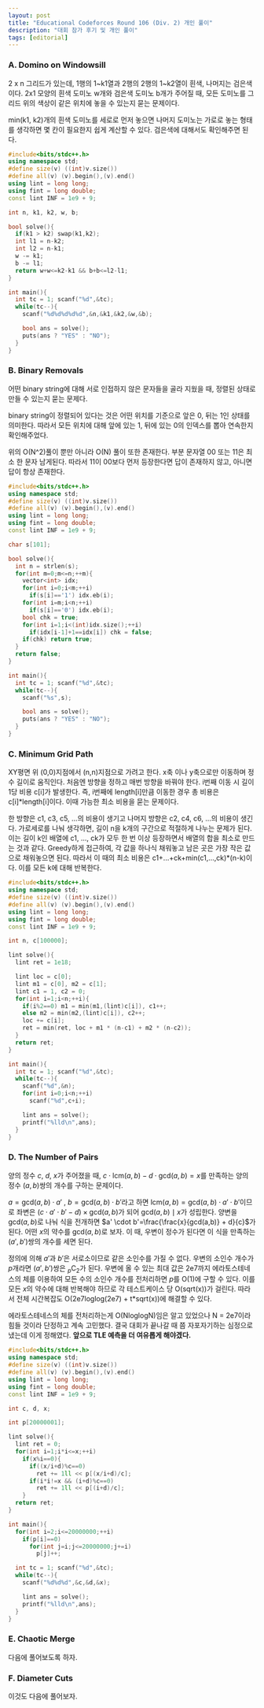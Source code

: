 ```yaml
---
layout: post
title: "Educational Codeforces Round 106 (Div. 2) 개인 풀이"
description: "대회 참가 후기 및 개인 풀이"
tags: [editorial]
---
```


### A. Domino on Windowsill

2 x n 그리드가 있는데, 1행의 1~k1열과 2행의 2행의 1~k2열이 흰색, 나머지는 검은색이다. 2x1 모양의 흰색 도미노 w개와 검은색 도미노 b개가 주어질 때, 모든 도미노를 그리드 위의 색상이 같은 위치에 놓을 수 있는지 묻는 문제이다.

min(k1, k2)개의 흰색 도미노를 세로로 먼저 놓으면 나머지 도미노는 가로로 놓는 형태를 생각하면 몇 칸이 필요한지 쉽게 계산할 수 있다. 검은색에 대해서도 확인해주면 된다.

```cpp
#include<bits/stdc++.h>
using namespace std;
#define size(v) ((int)v.size())
#define all(v) (v).begin(),(v).end()
using lint = long long;
using fint = long double;
const lint INF = 1e9 + 9;

int n, k1, k2, w, b;

bool solve(){
  if(k1 > k2) swap(k1,k2);
  int l1 = n-k2;
  int l2 = n-k1;
  w -= k1;
  b -= l1;
  return w+w<=k2-k1 && b+b<=l2-l1;
}

int main(){
  int tc = 1; scanf("%d",&tc);
  while(tc--){
    scanf("%d%d%d%d%d",&n,&k1,&k2,&w,&b);

    bool ans = solve();
    puts(ans ? "YES" : "NO");
  }
}
```

### B. Binary Removals

어떤 binary string에 대해 서로 인접하지 않은 문자들을 골라 지웠을 때, 정렬된 상태로 만들 수 있는지 묻는 문제다.

binary string이 정렬되어 있다는 것은 어떤 위치를 기준으로 앞은 0, 뒤는 1인 상태를 의미한다. 따라서 모든 위치에 대해 앞에 있는 1, 뒤에 있는 0의 인덱스를 뽑아 연속한지 확인해주었다.

위의 O(N^2)풀이 뿐만 아니라 O(N) 풀이 또한 존재한다. 부분 문자열 00 또는 11은 최소 한 문자 남게된다. 따라서 11이 00보다 먼저 등장한다면 답이 존재하지 않고, 아니면 답이 항상 존재한다.

```cpp
#include<bits/stdc++.h>
using namespace std;
#define size(v) ((int)v.size())
#define all(v) (v).begin(),(v).end()
using lint = long long;
using fint = long double;
const lint INF = 1e9 + 9;

char s[101];

bool solve(){
  int n = strlen(s);
  for(int m=0;m<=n;++m){
    vector<int> idx;
    for(int i=0;i<m;++i)
      if(s[i]=='1') idx.eb(i);
    for(int i=m;i<n;++i)
      if(s[i]=='0') idx.eb(i);
    bool chk = true;
    for(int i=1;i<(int)idx.size();++i)
      if(idx[i-1]+1==idx[i]) chk = false;
    if(chk) return true;
  } 
  return false;
}

int main(){
  int tc = 1; scanf("%d",&tc);
  while(tc--){
    scanf("%s",s);

    bool ans = solve();
    puts(ans ? "YES" : "NO");
  }
}
```

### C. Minimum Grid Path

XY평면 위 (0,0)지점에서 (n,n)지점으로 가려고 한다. x축 이나 y축으로만 이동하며 정수 길이로 움직인다. 처음엔 방향을 정하고 매번 방향을 바꿔야 한다. i번째 이동 시 길이 1당 비용 c[i]가 발생한다. 즉, i번째에 length[i]만큼 이동한 경우 총 비용은 c[i]*length[i]이다. 이때 가능한 최소 비용을 묻는 문제이다.

한 방향은 c1, c3, c5, ...의 비용이 생기고 나머지 방향은 c2, c4, c6, ...의 비용이 생긴다. 가로세로를 나눠 생각하면, 길이 n을 k개의 구간으로 적절하게 나누는 문제가 된다. 이는 길이 k인 배열에 c1, ..., ck가 모두 한 번 이상 등장하면서 배열의 합을 최소로 만드는 것과 같다. Greedy하게 접근하여, 각 값을 하나식 채워놓고 남은 곳은 가장 작은 값으로 채워놓으면 된다. 따라서 이 때의 최소 비용은 c1+...+ck+min(c1,...,ck)*(n-k)이다. 이를 모든 k에 대해 반복한다.

```cpp
#include<bits/stdc++.h>
using namespace std;
#define size(v) ((int)v.size())
#define all(v) (v).begin(),(v).end()
using lint = long long;
using fint = long double;
const lint INF = 1e9 + 9;

int n, c[100000];

lint solve(){
  lint ret = 1e18;

  lint loc = c[0];
  lint m1 = c[0], m2 = c[1];
  lint c1 = 1, c2 = 0;
  for(int i=1;i<n;++i){
    if(i%2==0) m1 = min(m1,(lint)c[i]), c1++;
    else m2 = min(m2,(lint)c[i]), c2++;
    loc += c[i];
    ret = min(ret, loc + m1 * (n-c1) + m2 * (n-c2));
  } 
  return ret;
} 

int main(){
  int tc = 1; scanf("%d",&tc);
  while(tc--){
    scanf("%d",&n);
    for(int i=0;i<n;++i)
      scanf("%d",c+i);

    lint ans = solve();
    printf("%lld\n",ans);
  }
}
```

### D. The Number of Pairs

양의 정수 $c$, $d$, $x$가 주어졌을 때, $c \cdot \mathrm{lcm}(a,b) - d \cdot \mathrm{gcd}(a,b) = x$를 만족하는 양의 정수 $(a,b)$쌍의 개수를 구하는 문제이다.

$a=\mathrm{gcd}(a,b)\cdot a'$ ,  $b=\mathrm{gcd}(a,b)\cdot b'$라고 하면 $\mathrm{lcm}(a,b) = \mathrm{gcd}(a,b) \cdot a' \cdot b'$이므로 좌변은 $(c \cdot a' \cdot b' - d)\times \mathrm{gcd}(a,b)$가 되어 $\mathrm{gcd}(a,b) \mid x$가 성립한다. 양변을 $\mathrm{gcd}(a,b)$로 나눠 식을 전개하면 $a' \cdot b'=\frac{\frac{x}{gcd(a,b)} + d}{c}$가 된다. 어떤 $x$의 약수를 $\mathrm{gcd}(a,b)$로 보자. 이 때, 우변이 정수가 된다면 이 식을 만족하는 $(a',b')$쌍의 개수를 세면 된다.

정의에 의해 $a'$과 $b'$은 서로소이므로 같은 소인수를 가질 수 없다. 우변의 소인수 개수가 $p$개라면  $(a',b')$쌍은 $_ {p}\mathrm{C}_{2}$가 된다. 우변에 올 수 있는 최대 값은 2e7까지 에라토스테네스의 체를 이용하여 모든 수의 소인수 개수를 전처리하면 $p$를 O(1)에 구할 수 있다. 이를 모든 $x$의 약수에 대해 반복해야 하므로 각 테스트케이스 당 O(sqrt(x))가 걸린다. 따라서 전체 시간복잡도 O(2e7loglog(2e7) + t*sqrt(x))에 해결할 수 있다.

에라토스테네스의 체를 전처리하는게 O(NloglogN)임은 알고 있었으나 N = 2e7이라 힘들 것이라 단정하고 계속 고민했다. 결국 대회가 끝나갈 때 쯤 자포자기하는 심정으로 냈는데 이게 정해였다. **앞으로 TLE 예측을 더 여유롭게 해야겠다.**

```cpp
#include<bits/stdc++.h>
using namespace std;
#define size(v) ((int)v.size())
#define all(v) (v).begin(),(v).end()
using lint = long long;
using fint = long double;
const lint INF = 1e9 + 9;

int c, d, x;

int p[20000001];

lint solve(){
  lint ret = 0;
  for(int i=1;i*i<=x;++i)
    if(x%i==0){
      if((x/i+d)%c==0)
        ret += 1ll << p[(x/i+d)/c];
      if(i*i!=x && (i+d)%c==0)
        ret += 1ll << p[(i+d)/c];
    }
  return ret;
} 

int main(){
  for(int i=2;i<=20000000;++i)
    if(p[i]==0)
      for(int j=i;j<=20000000;j+=i)
        p[j]++;

  int tc = 1; scanf("%d",&tc);
  while(tc--){
    scanf("%d%d%d",&c,&d,&x);

    lint ans = solve();
    printf("%lld\n",ans);
  }
}
```

### E. Chaotic Merge

다음에 풀어보도록 하자.

### F. Diameter Cuts

이것도 다음에 풀어보자.